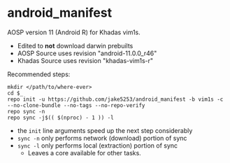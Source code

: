 # android_manifest
AOSP version 11 (Android R) for Khadas vim1s.
- Edited to **not** download darwin prebuilts
- AOSP Source uses revision "android-11.0.0_r46"
- Khadas Source uses revision "khadas-vim1s-r"

Recommended steps:

```
mkdir </path/to/where-ever>
cd $_
repo init -u https://github.com/jake5253/android_manifest -b vim1s -c --no-clone-bundle --no-tags --no-repo-verify
repo sync -n
repo sync -j$(( $(nproc) - 1 )) -l
```
- the `init` line arguments speed up the next step considerably
- `sync -n` only performs network (download) portion of sync
- `sync -l` only performs local (extraction) portion of sync
  - Leaves a core available for other tasks.
